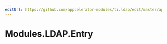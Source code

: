 ```yaml
---
editUrl: https://github.com/appcelerator-modules/ti.ldap/edit/master/apidoc/Entry.yml
---
```

# Modules.LDAP.Entry

<TypeHeader/>

<ApiDocs/>
